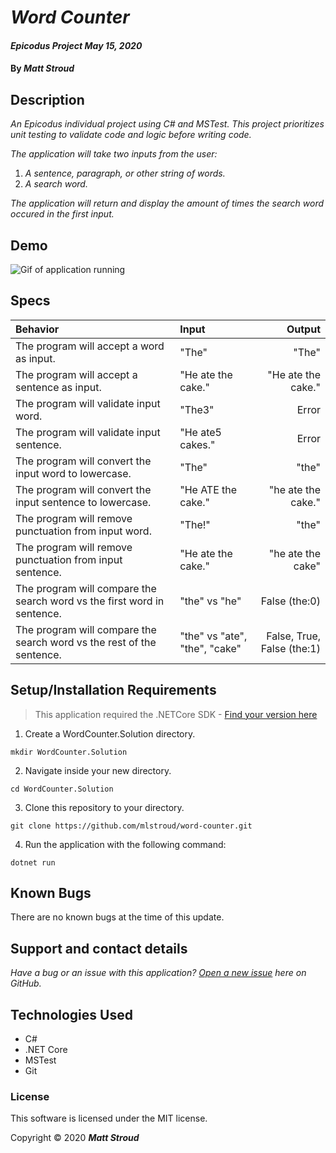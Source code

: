 # _Word Counter_

#### _Epicodus Project May 15, 2020_

#### By _**Matt Stroud**_

## Description

_An Epicodus individual project using C# and MSTest. This project prioritizes unit testing to validate code and logic before writing code._  

_The application will take two inputs from the user:_
1. _A sentence, paragraph, or other string of words._
2. _A search word._  

_The application will return and display the amount of times the search word occured in the first input._

## Demo
![Gif of application running](./demogif/wordorder.gif)

## Specs
| Behavior                                                                | Input                         | Output                        |
|:------------------------------------------------------------------------|:------------------------------|------------------------------:|
| The program will accept a word as input.                                | "The"                         | "The"                         |
| The program will accept a sentence as input.                            | "He ate the cake."            | "He ate the cake."            |
| The program will validate input word.                                   | "The3"                        | Error                         |
| The program will validate input sentence.                               | "He ate5 cakes."              | Error                         |
| The program will convert the input word to lowercase.                   | "The"                         | "the"                         |
| The program will convert the input sentence to lowercase.               | "He ATE the cake."            | "he ate the cake."            |
| The program will remove punctuation from input word.                    | "The!"                        | "the"                         |
| The program will remove punctuation from input sentence.                | "He ate the cake."            | "he ate the cake"             |
| The program will compare the search word vs the first word in sentence. | "the" vs "he"                 | False (the:0)               |
| The program will compare the search word vs the rest of the sentence.   | "the" vs "ate", "the", "cake" | False, True, False (the:1) |

## Setup/Installation Requirements
> This application required the .NETCore SDK - [Find your version here](https://dotnet.microsoft.com/download/dotnet-core/2.2)

1. Create a WordCounter.Solution directory.
```
mkdir WordCounter.Solution
```
2. Navigate inside your new directory.
```
cd WordCounter.Solution
```
3. Clone this repository to your directory.
```
git clone https://github.com/mlstroud/word-counter.git
```
4. Run the application with the following command:
```
dotnet run
```

## Known Bugs

There are no known bugs at the time of this update.
 
## Support and contact details

_Have a bug or an issue with this application? [Open a new issue](https://github.com/mlstroud/word-counter/issues) here on GitHub._

## Technologies Used

* C#
* .NET Core
* MSTest
* Git

### License

This software is licensed under the MIT license.

Copyright © 2020 **_Matt Stroud_**